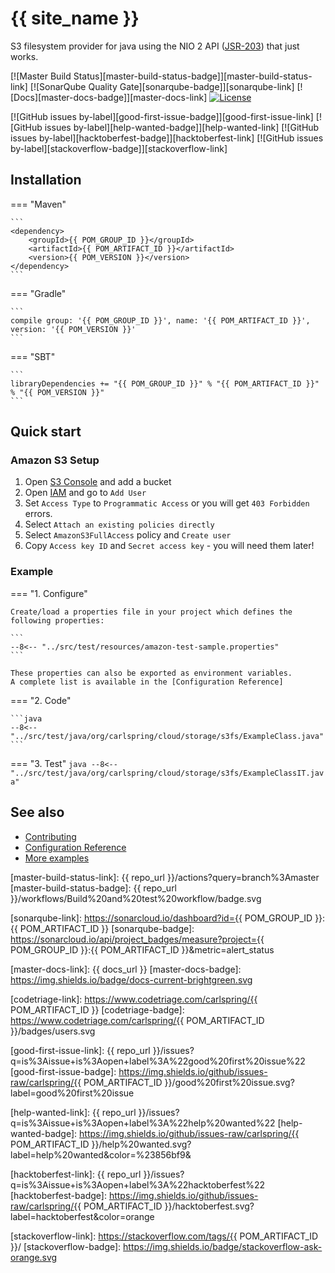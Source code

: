 # {{ site_name }}

S3 filesystem provider for java using the NIO 2 API ([JSR-203]) that just works.

[![Master Build Status][master-build-status-badge]][master-build-status-link] 
[![SonarQube Quality Gate][sonarqube-badge]][sonarqube-link] 
[![Docs][master-docs-badge]][master-docs-link] 
[![License][license-badge]][license-link]  
<!-- [![Help Contribute to Open Source][codetriage-badge]][codetriage-link] -->
[![GitHub issues by-label][good-first-issue-badge]][good-first-issue-link]
[![GitHub issues by-label][help-wanted-badge]][help-wanted-link]
[![GitHub issues by-label][hacktoberfest-badge]][hacktoberfest-link]
[![GitHub issues by-label][stackoverflow-badge]][stackoverflow-link]

## Installation

=== "Maven" 
    
    ```
    <dependency>
        <groupId>{{ POM_GROUP_ID }}</groupId>
        <artifactId>{{ POM_ARTIFACT_ID }}</artifactId>
        <version>{{ POM_VERSION }}</version>
    </dependency>
    ```

=== "Gradle"
    
    ```
    compile group: '{{ POM_GROUP_ID }}', name: '{{ POM_ARTIFACT_ID }}', version: '{{ POM_VERSION }}'
    ```

=== "SBT"
    
    ```
    libraryDependencies += "{{ POM_GROUP_ID }}" % "{{ POM_ARTIFACT_ID }}" % "{{ POM_VERSION }}"
    ```


## Quick start

### Amazon S3 Setup

1. Open [S3 Console] and add a bucket
2. Open [IAM] and go to `Add User`
3. Set `Access Type` to `Programmatic Access` or you will get `403 Forbidden` errors.
4. Select `Attach an existing policies directly`
5. Select `AmazonS3FullAccess` policy and `Create user`
6. Copy `Access key ID` and `Secret access key` - you will need them later!

### Example

=== "1. Configure"

    Create/load a properties file in your project which defines the following properties:
    
    ```
    --8<-- "../src/test/resources/amazon-test-sample.properties"
    ``` 
    
    These properties can also be exported as environment variables.
    A complete list is available in the [Configuration Reference]

=== "2. Code"

    ```java
    --8<-- "../src/test/java/org/carlspring/cloud/storage/s3fs/ExampleClass.java"
    ```

=== "3. Test"
    ```java
    --8<-- "../src/test/java/org/carlspring/cloud/storage/s3fs/ExampleClassIT.java"
    ```


## See also

* [Contributing]
* [Configuration Reference]
* [More examples]


[<--# Links -->]: #
[JSR-203]: https://jcp.org/en/jsr/detail?id=203 "JSR-203"
[Contributing]: ./contributing/index.md "Contributing"
[Configuration Reference]: ./reference/configuration.md "Configuration Reference"
[More examples]: ./reference/examples.md "More examples"
[S3 Console]: https://s3.console.aws.amazon.com/s3/home "Amazon S3 Console"
[IAM]: https://console.aws.amazon.com/iam/home "Amazon IAM"

[<--# Badges -->]: #
[master-build-status-link]: {{ repo_url }}/actions?query=branch%3Amaster
[master-build-status-badge]: {{ repo_url }}/workflows/Build%20and%20test%20workflow/badge.svg

[sonarqube-link]: https://sonarcloud.io/dashboard?id={{ POM_GROUP_ID }}:{{ POM_ARTIFACT_ID }}
[sonarqube-badge]: https://sonarcloud.io/api/project_badges/measure?project={{ POM_GROUP_ID }}:{{ POM_ARTIFACT_ID }}&metric=alert_status

[master-docs-link]: {{ docs_url }}
[master-docs-badge]: https://img.shields.io/badge/docs-current-brightgreen.svg

[license-link]: https://opensource.org/licenses/Apache-2.0
[license-badge]: https://img.shields.io/badge/License-Apache%202.0-brightgreen.svg

[codetriage-link]: https://www.codetriage.com/carlspring/{{ POM_ARTIFACT_ID }}
[codetriage-badge]: https://www.codetriage.com/carlspring/{{ POM_ARTIFACT_ID }}/badges/users.svg

[good-first-issue-link]: {{ repo_url }}/issues?q=is%3Aissue+is%3Aopen+label%3A%22good%20first%20issue%22
[good-first-issue-badge]: https://img.shields.io/github/issues-raw/carlspring/{{ POM_ARTIFACT_ID }}/good%20first%20issue.svg?label=good%20first%20issue

[help-wanted-link]: {{ repo_url }}/issues?q=is%3Aissue+is%3Aopen+label%3A%22help%20wanted%22
[help-wanted-badge]: https://img.shields.io/github/issues-raw/carlspring/{{ POM_ARTIFACT_ID }}/help%20wanted.svg?label=help%20wanted&color=%23856bf9& 

[hacktoberfest-link]: {{ repo_url }}/issues?q=is%3Aissue+is%3Aopen+label%3A%22hacktoberfest%22
[hacktoberfest-badge]: https://img.shields.io/github/issues-raw/carlspring/{{ POM_ARTIFACT_ID }}/hacktoberfest.svg?label=hacktoberfest&color=orange

[stackoverflow-link]: https://stackoverflow.com/tags/{{ POM_ARTIFACT_ID }}/
[stackoverflow-badge]: https://img.shields.io/badge/stackoverflow-ask-orange.svg
